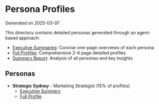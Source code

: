 # Persona Profiles
Generated on 2025-03-07

This directory contains detailed personas generated through an agent-based approach:

- [Executive Summaries](./executive-summary/): Concise one-page overviews of each persona
- [Full Profiles](./full-profile/): Comprehensive 2-4 page detailed profiles
- [Summary Report](./summary_report.md): Analysis of all personas and key insights

## Personas
- **Strategic Sydney** - Marketing Strategist (15% of profiles)
  - [Executive Summary](./executive-summary/strategic_sydney.md)
  - [Full Profile](./full-profile/strategic_sydney.md)
